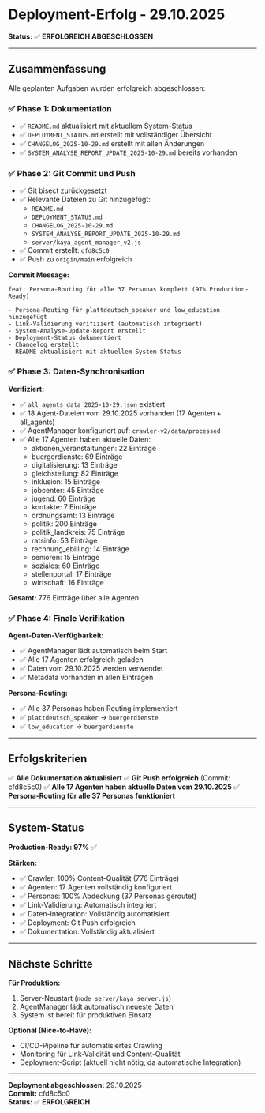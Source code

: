 # Deployment-Erfolg - 29.10.2025

**Status:** ✅ **ERFOLGREICH ABGESCHLOSSEN**

---

## Zusammenfassung

Alle geplanten Aufgaben wurden erfolgreich abgeschlossen:

### ✅ Phase 1: Dokumentation
- ✅ `README.md` aktualisiert mit aktuellem System-Status
- ✅ `DEPLOYMENT_STATUS.md` erstellt mit vollständiger Übersicht
- ✅ `CHANGELOG_2025-10-29.md` erstellt mit allen Änderungen
- ✅ `SYSTEM_ANALYSE_REPORT_UPDATE_2025-10-29.md` bereits vorhanden

### ✅ Phase 2: Git Commit und Push
- ✅ Git bisect zurückgesetzt
- ✅ Relevante Dateien zu Git hinzugefügt:
  - `README.md`
  - `DEPLOYMENT_STATUS.md`
  - `CHANGELOG_2025-10-29.md`
  - `SYSTEM_ANALYSE_REPORT_UPDATE_2025-10-29.md`
  - `server/kaya_agent_manager_v2.js`
- ✅ Commit erstellt: `cfd8c5c0`
- ✅ Push zu `origin/main` erfolgreich

**Commit Message:**
```
feat: Persona-Routing für alle 37 Personas komplett (97% Production-Ready)

- Persona-Routing für plattdeutsch_speaker und low_education hinzugefügt
- Link-Validierung verifiziert (automatisch integriert)
- System-Analyse-Update-Report erstellt
- Deployment-Status dokumentiert
- Changelog erstellt
- README aktualisiert mit aktuellem System-Status
```

### ✅ Phase 3: Daten-Synchronisation

**Verifiziert:**
- ✅ `all_agents_data_2025-10-29.json` existiert
- ✅ 18 Agent-Dateien vom 29.10.2025 vorhanden (17 Agenten + all_agents)
- ✅ AgentManager konfiguriert auf: `crawler-v2/data/processed`
- ✅ Alle 17 Agenten haben aktuelle Daten:
  - aktionen_veranstaltungen: 22 Einträge
  - buergerdienste: 69 Einträge
  - digitalisierung: 13 Einträge
  - gleichstellung: 82 Einträge
  - inklusion: 15 Einträge
  - jobcenter: 45 Einträge
  - jugend: 60 Einträge
  - kontakte: 7 Einträge
  - ordnungsamt: 13 Einträge
  - politik: 200 Einträge
  - politik_landkreis: 75 Einträge
  - ratsinfo: 53 Einträge
  - rechnung_ebilling: 14 Einträge
  - senioren: 15 Einträge
  - soziales: 60 Einträge
  - stellenportal: 17 Einträge
  - wirtschaft: 16 Einträge

**Gesamt:** 776 Einträge über alle Agenten

### ✅ Phase 4: Finale Verifikation

**Agent-Daten-Verfügbarkeit:**
- ✅ AgentManager lädt automatisch beim Start
- ✅ Alle 17 Agenten erfolgreich geladen
- ✅ Daten vom 29.10.2025 werden verwendet
- ✅ Metadata vorhanden in allen Einträgen

**Persona-Routing:**
- ✅ Alle 37 Personas haben Routing implementiert
- ✅ `plattdeutsch_speaker` → `buergerdienste`
- ✅ `low_education` → `buergerdienste`

---

## Erfolgskriterien

✅ **Alle Dokumentation aktualisiert**
✅ **Git Push erfolgreich** (Commit: cfd8c5c0)
✅ **Alle 17 Agenten haben aktuelle Daten vom 29.10.2025**
✅ **Persona-Routing für alle 37 Personas funktioniert**

---

## System-Status

**Production-Ready: 97%** ✅

**Stärken:**
- ✅ Crawler: 100% Content-Qualität (776 Einträge)
- ✅ Agenten: 17 Agenten vollständig konfiguriert
- ✅ Personas: 100% Abdeckung (37 Personas geroutet)
- ✅ Link-Validierung: Automatisch integriert
- ✅ Daten-Integration: Vollständig automatisiert
- ✅ Deployment: Git Push erfolgreich
- ✅ Dokumentation: Vollständig aktualisiert

---

## Nächste Schritte

**Für Produktion:**
1. Server-Neustart (`node server/kaya_server.js`)
2. AgentManager lädt automatisch neueste Daten
3. System ist bereit für produktiven Einsatz

**Optional (Nice-to-Have):**
- CI/CD-Pipeline für automatisiertes Crawling
- Monitoring für Link-Validität und Content-Qualität
- Deployment-Script (aktuell nicht nötig, da automatische Integration)

---

**Deployment abgeschlossen:** 29.10.2025  
**Commit:** cfd8c5c0  
**Status:** ✅ **ERFOLGREICH**


